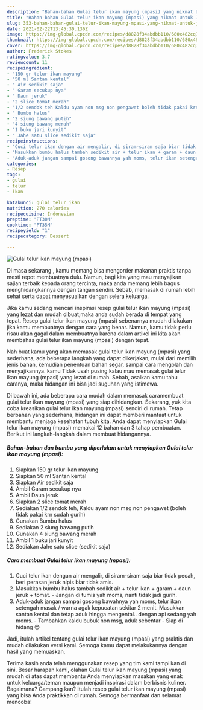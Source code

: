 ```yaml
---
description: "Bahan-bahan Gulai telur ikan mayung (mpasi) yang nikmat Untuk Jualan"
title: "Bahan-bahan Gulai telur ikan mayung (mpasi) yang nikmat Untuk Jualan"
slug: 353-bahan-bahan-gulai-telur-ikan-mayung-mpasi-yang-nikmat-untuk-jualan
date: 2021-02-22T13:45:30.136Z
image: https://img-global.cpcdn.com/recipes/d8828f34abdbb110/680x482cq70/gulai-telur-ikan-mayung-mpasi-foto-resep-utama.jpg
thumbnail: https://img-global.cpcdn.com/recipes/d8828f34abdbb110/680x482cq70/gulai-telur-ikan-mayung-mpasi-foto-resep-utama.jpg
cover: https://img-global.cpcdn.com/recipes/d8828f34abdbb110/680x482cq70/gulai-telur-ikan-mayung-mpasi-foto-resep-utama.jpg
author: Frederick Stokes
ratingvalue: 3.7
reviewcount: 11
recipeingredient:
- "150 gr telur ikan mayung"
- "50 ml Santan kental"
- " Air sedikit saja"
- " Garam secukup nya"
- " Daun jeruk"
- "2 slice tomat merah"
- "1/2 sendok teh Kaldu ayam non msg non pengawet boleh tidak pakai krn sudah gurih"
- " Bumbu halus"
- "2 siung bawang putih"
- "4 siung bawang merah"
- "1 buku jari kunyit"
- " Jahe satu slice sedikit saja"
recipeinstructions:
- "Cuci telur ikan dengan air mengalir, di siram-siram saja biar tidak pecah, beri perasan jeruk nipis biar tidak amis."
- "Masukkan bumbu halus tambah sedikit air + telur ikan + garam + daun jeruk + tomat. Jangan di tumis yah moms, nanti tidak jadi gurih."
- "Aduk-aduk jangan sampai gosong bawahnya yah moms, telur ikan setengah masak / warna agak kepucatan sekitar 2 menit. Masukkan santan kental dan tetap aduk hingga mengental.. dengan api sedang yah moms. Tambahkan kaldu bubuk non msg, aduk sebentar  Siap di hidang 😊"
categories:
- Resep
tags:
- gulai
- telur
- ikan

katakunci: gulai telur ikan 
nutrition: 270 calories
recipecuisine: Indonesian
preptime: "PT30M"
cooktime: "PT35M"
recipeyield: "1"
recipecategory: Dessert

---
```



![Gulai telur ikan mayung (mpasi)](https://img-global.cpcdn.com/recipes/d8828f34abdbb110/680x482cq70/gulai-telur-ikan-mayung-mpasi-foto-resep-utama.jpg)

Di masa  sekarang , kamu memang bisa mengorder makanan praktis tanpa mesti repot membuatnya dulu. Namun, bagi kita yang mau menyajikan sajian terbaik kepada orang tercinta, maka anda memang lebih bagus menghidangkannya dengan tangan sendiri. Sebab, memasak di rumah lebih sehat serta dapat menyesuaikan dengan selera keluarga.

Jika kamu sedang mencari inspirasi resep gulai telur ikan mayung (mpasi) yang lezat dan mudah dibuat,maka anda sudah berada di tempat yang tepat. Resep gulai telur ikan mayung (mpasi)  sebenarnya mudah dilakukan jika kamu membuatnya dengan cara yang benar. Namun, kamu tidak perlu risau akan gagal dalam membuatnya 
karena dalam artikel ini kita akan membahas gulai telur ikan mayung (mpasi) dengan tepat.  



Nah buat kamu yang akan memasak gulai telur ikan mayung (mpasi) yang sederhana, ada beberapa langkah yang dapat dikerjakan, mulai dari memilih jenis bahan, kemudian penentuan bahan segar, sampai cara mengolah dan menyajikannya. kamu Tidak usah pusing kalau mau memasak gulai telur ikan mayung (mpasi) yang lezat di rumah. Sebab, asalkan kamu  tahu caranya, maka hidangan ini bisa jadi suguhan yang istimewa.

Di bawah ini, ada beberapa cara mudah dalam memasak caramembuat gulai telur ikan mayung (mpasi) yang siap dihidangkan. Sekarang, yuk kita coba kreasikan gulai telur ikan mayung (mpasi) sendiri di rumah. Tetap berbahan yang sederhana, hidangan ini dapat memberi manfaat untuk membantu menjaga kesehatan tubuh kita. Anda dapat menyiapkan Gulai telur ikan mayung (mpasi) memakai 12 bahan dan 3 tahap pembuatan. Berikut ini langkah-langkah dalam membuat hidangannya.

<!--inarticleads1-->

##### Bahan-bahan dan bumbu yang diperlukan untuk menyiapkan Gulai telur ikan mayung (mpasi):

1. Siapkan 150 gr telur ikan mayung
1. Siapkan 50 ml Santan kental
1. Siapkan  Air sedikit saja
1. Ambil  Garam secukup nya
1. Ambil  Daun jeruk
1. Siapkan 2 slice tomat merah
1. Sediakan 1/2 sendok teh, Kaldu ayam non msg non pengawet (boleh tidak pakai krn sudah gurih)
1. Gunakan  Bumbu halus
1. Sediakan 2 siung bawang putih
1. Gunakan 4 siung bawang merah
1. Ambil 1 buku jari kunyit
1. Sediakan  Jahe satu slice (sedikit saja)




<!--inarticleads2-->

##### Cara membuat Gulai telur ikan mayung (mpasi):

1. Cuci telur ikan dengan air mengalir, di siram-siram saja biar tidak pecah, beri perasan jeruk nipis biar tidak amis.
1. Masukkan bumbu halus tambah sedikit air + telur ikan + garam + daun jeruk + tomat. - Jangan di tumis yah moms, nanti tidak jadi gurih.
1. Aduk-aduk jangan sampai gosong bawahnya yah moms, telur ikan setengah masak / warna agak kepucatan sekitar 2 menit. Masukkan santan kental dan tetap aduk hingga mengental.. dengan api sedang yah moms. - Tambahkan kaldu bubuk non msg, aduk sebentar  - Siap di hidang 😊




Jadi, itulah artikel tentang  gulai telur ikan mayung (mpasi)  yang praktis dan mudah dilakukan versi kami. Semoga kamu dapat melakukannya dengan hasil yang memuaskan. 

Terima kasih anda telah menggunakan resep yang tim kami tampilkan di sini. Besar harapan kami, olahan  Gulai telur ikan mayung (mpasi) yang mudah di atas dapat membantu Anda menyiapkan masakan yang enak untuk keluarga/teman maupun menjadi inspirasi dalam berbisnis kuliner. Bagaimana? Gampang kan? Itulah resep gulai telur ikan mayung (mpasi) yang bisa Anda praktikkan di rumah. Semoga bermanfaat dan selamat mencoba!

